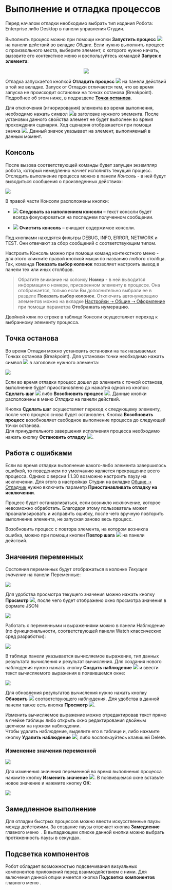 # Выполнение и отладка процессов

Перед началом отладки необходимо выбрать тип издания Робота: Enterprise либо Desktop в панели управления Студии.

Выполнить процесс можно при помощи кнопки **Запустить процесс** ![](<../../../.gitbook/assets/0 (182).png>) на панели действий во вкладке *Общие*. Если нужно выполнить процесс с произвольного места, выберите элемент, с которого нужно начать, вызовите его контекстное меню и воспользуйтесь командой **Запуск с элемента**:

<div style="text-align: center;">

![](<../../../.gitbook/assets/image (877).png>)

</div>

Отладка запускается кнопкой **Отладить процесс** ![](<../../../.gitbook/assets/1 (126).png>) на панели действий в той же вкладке. Запуск от Отладки отличается тем, что во время запуска не происходит остановки на точках останова (Breakpoint). Подробнее об этом ниже, в подразделе [**Точка останова**](#tochka-ostanova).

Для отключения (игнорирования) элемента во время выполнения, необходимо нажать символ ![](../../../.gitbook/assets/ignore.png)в заголовке нужного элемента. После установки данного свойства элемент не будет выполнен во время прохождения сценария. Ход сценария отображается при помощи значка ![](<../../../.gitbook/assets/5 (1).png>). Данный значок указывает на элемент, выполняемый в данным момент.

## Консоль

После вызова соответствующей команды будет запущен экземпляр робота, который немедленно начнет исполнять текущий процесс. Отследить выполнение процесса можно в панели *Консоль* - в ней будут выводиться сообщения о произведенных действиях:

![](<../../../.gitbook/assets/2 (8).png>)

В правой части Консоли расположены кнопки:

* ![](<../../../.gitbook/assets/3 (10).png>) **Следовать за наполнением консоли** – текст консоли будет всегда фокусироваться на последнем полученном сообщении.

* ![](<../../../.gitbook/assets/4 (8).png>) **Очистить консоль** – очищает содержимое консоли.

Под кнопками находятся фильтры DEBUG, INFO, ERROR, NETWORK и TEST. Они отвечают за сбор сообщений с соответствующим типом.

Настроить Консоль можно при помощи команд контекстного меню - для этого кликните правой кнопкой мыши по названию любого столбца. Так, команда **Показать выбор колонок** позволяет настроить вывод в панели тех или иных столбцов.
>  Обратите внимание на колонку **Номер** - в ней выводится информация о номере, присвоенном элементу в процессе. Она отображается, только если Вы дополнительно выбрали ее в разделе **Показать выбор колонок**. Отключить автонумерацию элементов можно на вкладке [Настройки ➝ Общие ➝ Оформление](https://docs.primo-rpa.ru/primo-rpa/primo-studio/settings#oformlenie) при помощи параметра **Отображать нумерацию**.

Двойной клик по строке в таблице Консоли осуществляет переход к выбранному элементу процесса.

## Точка останова

Во время Отладки можно установить остановки на так называемых Точках останова (Breakpoint). Для установки точки необходимо нажать символ ![](<../../../.gitbook/assets/6 (1).png>) в заголовке нужного элемента:

![](../../../.gitbook/assets/001.png)

Если во время отладки процесс дошел до элемента с точкой останова, выполнение будет приостановлено до нажатия одной из кнопок: **Сделать шаг** ![](<../../../.gitbook/assets/9 (4).png>) либо **Возобновить процесс** ![](../../../.gitbook/assets/10.png). Данные кнопки расположены в меню *Отладка* на панели действий.

Кнопка **Сделать шаг** осуществляет переход к следующему элементу, после чего процесс снова будет остановлен. Кнопка **Возобновить процесс** возобновляет свободное выполнение процесса до следующей точки останова.\
Для принудительного завершения исполнения процесса необходимо нажать кнопку **Остановить отладку** ![](<../../../.gitbook/assets/11 (2).png>).

## Работа с ошибками

Если во время отладки выполнение какого-либо элемента завершилось ошибкой, то поведением по умолчанию является прекращение всего процесса. Однако с версии 1.1.30 возможно настроить паузу на исключении. Для этого в настройках Студии на вкладке [Общие ➝ Отладчик](https://docs.primo-rpa.ru/primo-rpa/primo-studio/settings#otladchik) нужно включить параметр **Приостанавливать отладку на исключении**.

Процесс будет останавливаться, если возникло исключение, которое невозможно обработать. Благодаря этому пользователь может проанализировать и исправить ошибку, после чего вручную повторить выполнение элемента, не запуская заново весь процесс. 

Возобновить процесс с повтора элемента, на котором возникла ошибка, можно при помощи кнопки **Повтор шага** ![](<../../../.gitbook/assets/Повтор шага.png>) на панели действий.

## Значения переменных

Состояния переменных будут отображаться в колонке *Текущее значение* на панели Переменные:

![](<../../../.gitbook/assets/001 (4).png>)

Для удобства просмотра текущего значения можно нажать кнопку **Просмотр** ![](../../../.gitbook/assets/ViewVariable.png), после чего будет отображено окно просмотра значения в формате JSON:

![](<../../../.gitbook/assets/001 (6).png>)

Работать с переменными и выражениями можно в панели Наблюдение (по функциональности, соответствующей панели Watch классических сред разработки):

![](<../../../.gitbook/assets/001 (18).png>)

В таблице панели указывается вычисляемое выражение, тип данных результата вычисления и результат вычисления. Для создания нового наблюдения нужно нажать кнопку **Создать наблюдение** ![](<../../../.gitbook/assets/12 (2) (3) (1) (1) (2) (1).png>) и ввести текст вычисляемого выражения в появившемся окне:

![](../../../.gitbook/assets/15.png)

Для обновления результатов вычисления нужно нажать кнопку **Обновить** ![](../../../.gitbook/assets/RefreshWatch.png) соответствующего наблюдения. Для удобства в данной панели также есть кнопка **Просмотр** ![](../../../.gitbook/assets/ViewVariable.png).

Изменить вычисляемое выражение можно отредактировав текст прямо в ячейке таблицы либо открыть окно редактирования двойным щелчком на нужном наблюдении.\
Чтобы удалить наблюдение, выделите его в таблице и, либо нажмите кнопку **Удалить наблюдение** ![](<../../../.gitbook/assets/13 (1) (1) (2) (1) (1) (2) (1).png>), либо воспользуйтесь клавишей Delete.

### Изменение значения переменной

![](<../../../.gitbook/assets/image (607).png>)

Для изменения значения переменной во время выполнения процесса нажмите кнопку **Изменить значение** ![](../../../.gitbook/assets/ChangeVariable.png). В появившемся окне вставьте новое значение и нажмите кнопку **ОК**:

![](<../../../.gitbook/assets/image (454).png>)


## Замедленное выполнение

Для отладки быстрых процессов можно ввести искусственные паузы между действиями. За создание паузы отвечает кнопка **Замедление** главного меню <img src="../../../.gitbook/assets/SlowStepOff.png" alt="" data-size="line"> . В выпадающем списке данной кнопки можно выбрать протяженность паузы в секундах.

## Подсветка компонентов

Робот обладает возможностью подсвечивания визуальных компонентов приложений перед взаимодействием с ними. Для включения данной опции имеется кнопка **Подсветка компонентов** главного меню <img src="../../../.gitbook/assets/btnHighlight32.png" alt="" data-size="line">.
